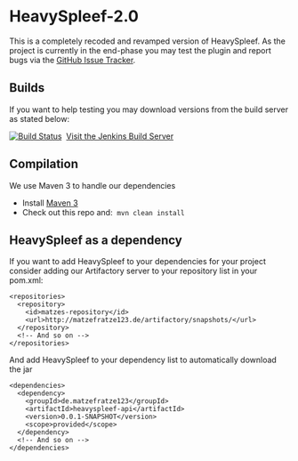 # HeavySpleef-2.0

This is a completely recoded and revamped version of HeavySpleef. As the project is currently in the end-phase you may test the plugin and report bugs via the [GitHub Issue Tracker](https://github.com/matzefratze123/HeavySpleef-2.0/issues).

## Builds

If you want to help testing you may download versions from the build server as stated below:

[![Build Status](http://matzefratze123.de/jenkins/job/HeavySpleef%202.0/badge/icon)](http://matzefratze123.de/jenkins/job/HeavySpleef%202.0/)&nbsp;&nbsp;[Visit the Jenkins Build Server](http://matzefratze123.de/jenkins/job/HeavySpleef%202.0/)

## Compilation

We use Maven 3 to handle our dependencies

* Install [Maven 3](http://maven.apache.org/download.html)
* Check out this repo and:&nbsp;&nbsp;```mvn clean install```

## HeavySpleef as a dependency

If you want to add HeavySpleef to your dependencies for your project consider adding our Artifactory server to your repository list in your pom.xml:

```
<repositories>
  <repository>
    <id>matzes-repository</id>
    <url>http://matzefratze123.de/artifactory/snapshots/</url>
  </repository>
  <!-- And so on -->
</repositories>
```

And add HeavySpleef to your dependency list to automatically download the jar

```
<dependencies>
  <dependency>
    <groupId>de.matzefratze123</groupId>
    <artifactId>heavyspleef-api</artifactId>
    <version>0.0.1-SNAPSHOT</version>
    <scope>provided</scope>
  </dependency>
  <!-- And so on -->
</dependencies>
```
